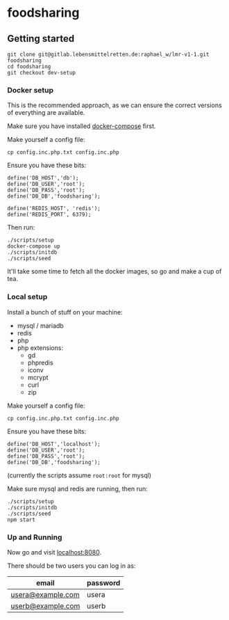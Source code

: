 # foodsharing


## Getting started
```
git clone git@gitlab.lebensmittelretten.de:raphael_w/lmr-v1-1.git foodsharing
cd foodsharing
git checkout dev-setup
```

### Docker setup

This is the recommended approach, as we can ensure the correct versions of
everything are available.

Make sure you have installed
[docker-compose](https://docs.docker.com/compose/install/) first.

Make yourself a config file:
```
cp config.inc.php.txt config.inc.php
```

Ensure you have these bits:
```
define('DB_HOST','db');
define('DB_USER','root');
define('DB_PASS','root');
define('DB_DB','foodsharing');

define('REDIS_HOST', 'redis');
define('REDIS_PORT', 6379);
```

Then run:

```
./scripts/setup
docker-compose up
./scripts/initdb
./scripts/seed
```

It'll take some time to fetch all the docker images, so go and make a cup of tea.

### Local setup

Install a bunch of stuff on your machine:

* mysql / mariadb
* redis
* php
* php extensions:
  * gd
  * phpredis
  * iconv
  * mcrypt
  * curl
  * zip

Make yourself a config file:
```
cp config.inc.php.txt config.inc.php
```

Ensure you have these bits:
```
define('DB_HOST','localhost');
define('DB_USER','root');
define('DB_PASS','root');
define('DB_DB','foodsharing');
```
(currently the scripts assume `root:root` for mysql)


Make sure mysql and redis are running, then run:

```
./scripts/setup
./scripts/initdb
./scripts/seed
npm start
```

### Up and Running

Now go and visit [localhost:8080](http://localhost:8080).

There should be two users you can log in as:


| email             | password |
|-------------------|----------|
| usera@example.com | usera    |
| userb@example.com | userb    |